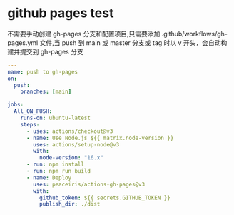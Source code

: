 # github pages test

不需要手动创建 gh-pages 分支和配置项目,只需要添加 .github/workflows/gh-pages.yml 文件,当 push 到 main 或 master 分支或 tag 时以 v 开头，会自动构建并提交到 gh-pages 分支

```yaml
---
name: push to gh-pages
on:
  push:
    branches: [main]

jobs:
  All_ON_PUSH:
    runs-on: ubuntu-latest
    steps:
      - uses: actions/checkout@v3
      - name: Use Node.js ${{ matrix.node-version }}
        uses: actions/setup-node@v3
        with:
          node-version: "16.x"
      - run: npm install
      - run: npm run build
      - name: Deploy
        uses: peaceiris/actions-gh-pages@v3
        with:
          github_token: ${{ secrets.GITHUB_TOKEN }}
          publish_dir: ./dist

```
